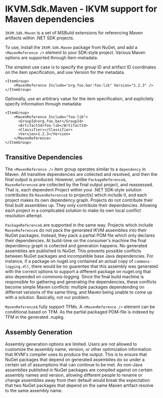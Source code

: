 # IKVM.Sdk.Maven - IKVM support for Maven dependencies

`IKVM.Sdk.Maven` is a set of MSBuild extensions for referencing Maven artifacts within .NET SDK projects.

To use, install the `IKVM.Sdk.Maven` package from NuGet, and add a `<MavenReference />` element to your SDK-style project. Various Maven options are supported through item-metadata.

The simplest use case is to specify the group ID and artifact ID coordinates on the item specification, and use Version for the metadata.

```
<ItemGroup>
    <MavenReference Include="org.foo.bar:foo-lib" Version="1.2.3" />
</ItemGroup>
```

Optionally, use an arbitrary value for the item specification, and explicitely specify information through metadata:

```
<ItemGroup>
    <MavenReference Include="foo-lib">
      <GroupId>org.foo.bar</GroupId>
      <ArtifactId>foo-lib</ArtifactId>
      <Classifier></Classifier>
      <Version>1.2.3</Version>
    </MavenReference>
</ItemGroup>
```

## Transitive Dependencies

The `<MavenReference />` item group operates similar to a `dependency` in Maven. All transitive dependencies are
collected and resolved, and then the final output is produced. However, unlike `PackageReference`s, `MavenReference`s
are collected by the final output project, and reassessed. That is, each dependent Project within your .NET
SDK-style solution contributes its `MavenReference`s to project(s) which include it, and each project makes its own
dependency graph. Projects do not contribute their final built assemblies up. They only contribute their dependencies.
Allowing each project in a complicated solution to make its own local conflict resolution attempt.

`PackageReference`s are supported in the same way. Projects which include `MavenReference`s do not pack the generated IKVM
assemblies into their NuGet packages. Instead, they pack a partial POM file which only declares their dependencies. At 
build-time on the consumer's machine the final dependency graph is collected and generation happens. No generated
assemblies are published to NuGet. This prevents possible conflicts between NuGet packages and incompatible base Java
dependencies. For instance, if a package on nuget.org contained an actual copy of `commons-logging.dll`, there would be
no guarentee that this assembly was generated with the correct options to support a different package on nuget.org that
also depended on commons-logging. Since the final build machine is responsible for gathering and generating the
dependencies, these conflicts become simple Maven conflicts: multiple packages dependending on differnet versions of
the same thing, and Maven being unable to come up with a solution. Basically, not our problem.

`MavenReference`s fully support TFMs. A `<MavenReference />` element can be conditional based on TFM. As the partial
packaged POM-file is indexed by TFM in the generated .nupkg.

## Assembly Generation

Assembly generation options are limited. Users are not allowed to customize the assembly name, version, or other
optimization information that IKVM's compiler uses to produce the output. This is to ensure that NuGet packages that
depend on generated assemblies do so under a certain set of assumptions that can continue to be met. As non-Java
assemblies published in NuGet packages are compiled against on certain assembly names and version, allowing different
people to rename or change assemblies away from their default would break the expectation that two NuGet packages that
depend on the same Maven artifact resolve to the same assembly name.


